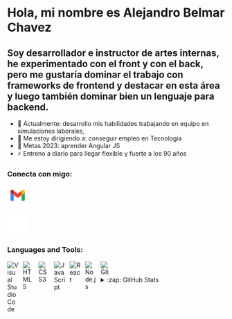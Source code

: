 # Hola, mi nombre es Alejandro Belmar Chavez 


## Soy desarrollador e instructor de artes internas, he experimentado con el front y con el back,     pero me gustaría dominar el trabajo con frameworks de frontend y destacar en esta área y luego también dominar bien un lenguaje para backend. 


- 🌱 Actualmente: desarrollo mis habilidades trabajando en equipo en simulaciones laborales,
- 👯 Me estoy dirigiendo a: conseguir empleo en Tecnología  
- 🥅 Metas 2023: aprender Angular JS
- ⚡ Entreno a diario para llegar flexible y fuerte a los 90 años 


### Conecta con migo:
[![website](./img/gmail-svgrepo-com.svg)](jano6belmar@gmail.com)

[![website](./img/linkedin-dark.svg)](https://www.linkedin.com/in/alejandro-belmar-chavez/)



### Languages and Tools:

<img align="left" alt="Visual Studio Code" width="26px" src="https://cdn.jsdelivr.net/gh/devicons/devicon/icons/vscode/vscode-original.svg" style="padding-right:10px;" />
<img align="left" alt="HTML5" width="26px" src="https://cdn.jsdelivr.net/gh/devicons/devicon/icons/html5/html5-original.svg" style="padding-right:10px;" />
<img align="left" alt="CSS3" width="26px" src="https://cdn.jsdelivr.net/gh/devicons/devicon/icons/css3/css3-original.svg" style="padding-right:10px;" />

<img align="left" alt="JavaScript" width="26px" src="https://cdn.jsdelivr.net/gh/devicons/devicon/icons/javascript/javascript-original.svg" style="padding-right:10px;" />

<img align="left" alt="React" width="26px" src="https://cdn.jsdelivr.net/gh/devicons/devicon/icons/react/react-original.svg" style="padding-right:10px;" />


<img align="left" alt="Node.js" width="26px" src="https://cdn.jsdelivr.net/gh/devicons/devicon/icons/nodejs/nodejs-original.svg" style="padding-right:10px;" />



<img align="left" alt="Git" width="26px" src="https://cdn.jsdelivr.net/gh/devicons/devicon/icons/git/git-original.svg" style="padding-right:10px;" />


<br />
<br />


  
 


<details>

  <summary>:zap: GitHub Stats</summary>

  <img align="left" alt="codeSTACKr's GitHub Stats" src="https://github-readme-stats.vercel.app/api?username=jano6elmar&show_icons=true&hide_border=false&title_color=ff652f&icon_color=FFE400&bg_color=09131B&text_color=ffffff&border_color=0c1a25" />

 

</details>

[website]: 
[course]: 
[linkedin]: https://linkedin.com/in/alejandro-belmar-chavez
